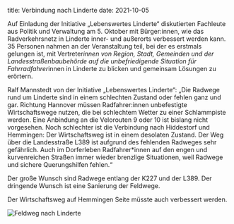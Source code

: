 title: Verbindung nach Linderte
date: 2021-10-05

Auf Einladung der Initiative „Lebenswertes Linderte“ diskutierten Fachleute aus Politik und Verwaltung am 5. Oktober mit Bürger:innen, wie das Radverkehrsnetz in Linderte inner- und außerorts verbessert werden kann. 35 Personen nahmen an der Veranstaltung teil, bei der es erstmals gelungen ist, mit Vertreter*innen von Region, Stadt, Gemeinden und der Landesstraßenbaubehörde auf die unbefriedigende Situation für
Fahrradfahrer*innen in Linderte zu blicken und gemeinsam Lösungen zu erörtern.

Ralf Mannstedt von der Initiative „Lebenswertes Linderte“: „Die Radwege rund um Linderte sind in einem schlechten Zustand oder fehlen ganz und gar. Richtung Hannover müssen Radfahrer:innen unbefestigte Wirtschaftswege nutzen, die bei schlechtem Wetter zu einer Schlammpiste werden. Eine Anbindung an die Velorouten 9 oder 10 ist bislang nicht vorgesehen. Noch schlechter ist die Verbindung nach Hiddestorf und Hemmingen: Der Wirtschaftsweg ist in einem desolaten Zustand. Der Weg über die Landesstraße L389 ist aufgrund des fehlenden Radweges sehr gefährlich. Auch im Dorferleben Radfahrer*innen auf den engen und kurvenreichen Straßen immer wieder brenzlige Situationen, weil Radwege und sichere Querungshilfen fehlen.“ 

Der große Wunsch sind Radwege entlang der K227 und der L389. Der dringende Wunsch ist eine Sanierung der Feldwege.

Der Wirtschaftsweg auf Hemmingen Seite müsste auch verbessert werden.

![Feldweg nach Linderte](https://i.imgur.com/Yt3W19f.png)
